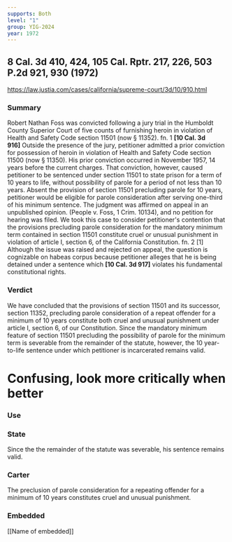 ```yaml
---
supports: Both
level: "1"
group: YIG-2024
year: 1972
---
```

## 8 Cal. 3d 410, 424, 105 Cal. Rptr. 217, 226, 503 P.2d 921, 930 (1972)

https://law.justia.com/cases/california/supreme-court/3d/10/910.html

### Summary
Robert Nathan Foss was convicted following a jury trial in the Humboldt County Superior Court of five counts of furnishing heroin in violation of Health and Safety Code section 11501 (now § 11352). fn. 1 **[10 Cal. 3d 916]** Outside the presence of the jury, petitioner admitted a prior conviction for possession of heroin in violation of Health and Safety Code section 11500 (now § 11350). His prior conviction occurred in November 1957, 14 years before the current charges. That conviction, however, caused petitioner to be sentenced under section 11501 to state prison for a term of 10 years to life, without possibility of parole for a period of not less than 10 years. Absent the provision of section 11501 precluding parole for 10 years, petitioner would be eligible for parole consideration after serving one-third of his minimum sentence. The judgment was affirmed on appeal in an unpublished opinion. (People v. Foss, 1 Crim. 10134), and no petition for hearing was filed. We took this case to consider petitioner's contention that the provisions precluding parole consideration for the mandatory minimum term contained in section 11501 constitute cruel or unusual punishment in violation of article I, section 6, of the California Constitution. fn. 2 [1] Although the issue was raised and rejected on appeal, the question is cognizable on habeas corpus because petitioner alleges that he is being detained under a sentence which **[10 Cal. 3d 917]** violates his fundamental constitutional rights.
### Verdict
We have concluded that the provisions of section 11501 and its successor, section 11352, precluding parole consideration of a repeat offender for a minimum of 10 years constitute both cruel and unusual punishment under article I, section 6, of our Constitution. Since the mandatory minimum feature of section 11501 precluding the possibility of parole for the minimum term is severable from the remainder of the statute, however, the 10 year-to-life sentence under which petitioner is incarcerated remains valid.
# Confusing, look more critically when better

### Use
### State
Since the the remainder of the statute was severable, his sentence remains valid.
### Carter
The preclusion of parole consideration for a repeating offender for a minimum of 10 years constitutes  cruel and unusual punishment.


### Embedded

[[Name of embedded]]